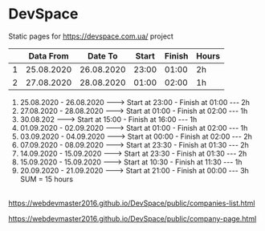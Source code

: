 # DevSpace
Static pages for https://devspace.com.ua/ project

|    | Data From    | Date To     | Start  | Finish | Hours |
| -- | ------------ | ----------- | ------ | ------ | ----- |
| 1  | 25.08.2020   | 26.08.2020  | 23:00  | 01:00  | 2h    |
| 2  | 27.08.2020   | 28.08.2020  | 01:00  | 02:00  | 1h    |

1. 25.08.2020 - 26.08.2020 ---> Start at 23:00 - Finish at 01:00 --- 2h<br/>
2. 27.08.2020 - 28.08.2020 ---> Start at 01:00 - Finish at 02:00 --- 1h<br/>
3. 30.08.202 ---> Start at 15:00 - Finish at 16:00 --- 1h<br/>
4. 01.09.2020 - 02.09.2020 ---> Start at 01:00 - Finish at 02:00 --- 1h<br/>
5. 03.09.2020 - 04.09.2020 ---> Start at 00:00 - Finish at 02:00 --- 2h<br/>
6. 07.09.2020 - 08.09.2020 ---> Start at 23:30 - Finish at 01:30 --- 2h<br/>
7. 14.09.2020 - 15.09.2020 ---> Start at 23:30 - Finish at 01:30 --- 2h<br/>
8. 15.09.2020 - 15.09.2020 ---> Start at 10:30 - Finish at 11:30 --- 1h<br/>
9. 20.09.2020 - 21.09.2020 ---> Start at 21:00 - Finish at 00:00 --- 3h<br/>
SUM = 15 hours<br/><br/>

https://webdevmaster2016.github.io/DevSpace/public/companies-list.html

https://webdevmaster2016.github.io/DevSpace/public/company-page.html
